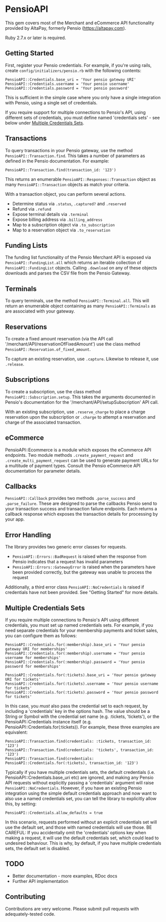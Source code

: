# PensioAPI
This gem covers most of the Merchant and eCommerce API functionality provided by AltaPay, formerly Pensio (https://altapay.com).

Ruby 2.7.x or later is required.

## Getting Started

First, register your Pensio credentials. For example, if you're using rails, create `config/initializers/pensio.rb` with the following contents:

```
PensioAPI::Credentials.base_uri = 'Your pensio gateway URI'
PensioAPI::Credentials.username = 'Your pensio username'
PensioAPI::Credentials.password = 'Your pensio password'
```

This is sufficient in the simple case where you only have a single integration with Pensio, using a single set of credentials.

If you require support for multiple connections to Pensio's API, using different sets of credentials, you must define named 'credentials sets' - see below under [Multiple Credentials Sets](#multiple-credentials-sets).

## Transactions

To query transactions in your Pensio gateway, use the method `PensioAPI::Transaction.find`. This takes a number of parameters as defined in the Pensio documentation. For example:

```
PensioAPI::Transaction.find(transaction_id: '123')
```

This returns an enumerable `PensioAPI::Responses::Transaction` object as many `PensioAPI::Transaction` objects as match your criteria.

With a transaction object, you can perform several actions.

* Determine status via `.status`, `.captured?` and `.reserved`
* Refund via `.refund`
* Expose terminal details via `.terminal`
* Expose billing address via `.billing_address`
* Map to a subscription object via `.to_subscription`
* Map to a reservation object via `.to_reservation`

## Funding Lists

The funding list functionality of the Pensio Merchant API is exposed via `PensioAPI::FundingList.all` which returns an iterable collection of `PensioAPI::FundingList` objects. Calling `.download` on any of these objects downloads and parses the CSV file from the Pensio Gateway.

## Terminals

To query terminals, use the method `PensioAPI::Terminal.all`. This will return an enumerable object containing as many `PensioAPI::Terminals` as are associated with your gateway.

## Reservations

To create a fixed amount reservation (via the API call '/merchant/API/reservationOfFixedAmount') use the class method `PensioAPI::Reservation.of_fixed_amount`.

To capture an existing reservation, use `.capture`. Likewise to release it, use `.release`.

## Subscriptions

To create a subscription, use the class method `PensioAPI::Subscription.setup`. This takes the arguments documented in Pensio's documentation for the '/merchant/API/setupSubscription' API call.

With an existing subscription, use `.reserve_charge` to place a charge reservation upon the subscription or `.charge` to attempt a reservation and charge of the associated transaction.

## eCommerce

PensioAPI::Ecommerce is a module which exposes the eCommerce API endpoints. Two module methods `.create_payment_request` and `.create_multi_payment_request` can be used to generate payment URLs for a multitude of payment types. Consult the Pensio eCommerce API documentation for parameter details.

## Callbacks

`PensioAPI::Callback` provides two methods `.parse_success` and `.parse_failure`. These are designed to parse the callbacks Pensio send to your transaction success and transaction failure endpoints. Each returns a callback response which exposes the transaction details for processing by your app.

## Error Handling

The library provides two generic error classes for requests.

* `PensioAPI::Errors::BadRequest` is raised when the response from Pensio indicates that a request has invalid parameters
* `PensioAPI::Errors::GatewayError` is raised when the parameters have been provided correctly, but the gateway was unable to process the request

Additionally, a third error class `PensioAPI::NoCredentials` is raised if credentials have not been provided. See "Getting Started" for more details.

## Multiple Credentials Sets

If you require multiple connections to Pensio's API using different credentials, you must set up named credentials sets.  For example, if you need separate credentials for your membership payments and ticket sales, you can configure them as follows:

```
PensioAPI::Credentials.for(:membership).base_uri = 'Your pensio gateway URI for memberships'
PensioAPI::Credentials.for(:membership).username = 'Your pensio username for memberships'
PensioAPI::Credentials.for(:membership).password = 'Your pensio password for memberships'
```

```
PensioAPI::Credentials.for(:tickets).base_uri = 'Your pensio gateway URI for tickets'
PensioAPI::Credentials.for(:tickets).username = 'Your pensio username for tickets'
PensioAPI::Credentials.for(:tickets).password = 'Your pensio password for tickets'
```

In this case, you *must* also pass the credential set to each request, by including a 'credentials' key in the options hash.  The value should be a String or Symbol with the credential set name (e.g. :tickets, 'tickets'), or the PensioAPI::Credentials instance itself (e.g. PensioAPI::Credentials.for(:tickets)).  For example, these three examples are equivalent:

```
PensioAPI::Transaction.find(credentials: :tickets, transaction_id: '123')
PensioAPI::Transaction.find(credentials: 'tickets', transaction_id: '123')
PensioAPI::Transaction.find(credentials: PensioAPI::Credentials.for(:tickets), transaction_id: '123')
```

Typically if you have multiple credentials sets, the default credentials (i.e. PensioAPI::Credentials.base_uri etc) are ignored, and making any Pensio API requests without explicitly passing a 'credentials' argument will raise  `PensioAPI::NoCredentials`. However, if you have an existing Pensio integration using the simple default credentials approach and now want to also use a named credentials set, you can tell the library to explicitly allow this, by setting:

```
PensioAPI::Credentials.allow_defaults = true
```

In this scenario, requests performed without an explicit credentials set will use the default set, and those with named credentials will use those.  BE CAREFUL: If you accidentally omit the 'credentials' options key when making a request, it will use the default credentials set, which could lead to undesired behaviour.  This is why, by default, if you have multiple credentials sets, the default set is disabled.

## TODO

* Better documentation - more examples, RDoc docs
* Further API implementation

## Contributing

Contributions are very welcome. Please submit pull requests with adequately-tested code.
